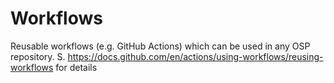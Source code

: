 # Workflows
Reusable workflows (e.g. GitHub Actions) which can be used in any OSP repository.
S. https://docs.github.com/en/actions/using-workflows/reusing-workflows for details
